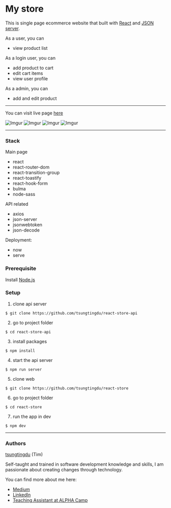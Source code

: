 # My store

This is single page ecommerce website that built with [React](https://github.com/facebook/create-react-app) and [JSON server](https://github.com/typicode/json-server).

As a user, you can

- view product list

As a login user, you can

- add product to cart
- edit cart items
- view user profile

As a admin, you can

- add and edit product

---

You can visit live page [here](https://react-store-three.vercel.app/)

![Imgur](https://i.imgur.com/8GHVg0B.png)
![Imgur](https://i.imgur.com/OZBLZrm.png)
![Imgur](https://i.imgur.com/HXUgmKJ.png)
![Imgur](https://i.imgur.com/36VXP8S.png)

---

### Stack

Main page

- react
- react-router-dom
- react-transition-group
- react-toastify
- react-hook-form
- bulma
- node-sass

API related

- axios
- json-server
- jsonwebtoken
- json-decode

Deployment:

- now
- serve

### Prerequisite

Install [Node.js](https://nodejs.org/en/download/)

### Setup

1. clone api server

```
$ git clone https://github.com/tsungtingdu/react-store-api
```

2. go to project folder

```
$ cd react-store-api
```

3. install packages

```
$ npm install
```

4. start the api server

```
$ npm run server
```

5. clone web

```
$ git clone https://github.com/tsungtingdu/react-store
```

6. go to project folder

```
$ cd react-store
```

7. run the app in dev

```
$ npm dev
```

---

### Authors

[tsungtingdu](https://github.com/tsungtingdu) (Tim)

Self-taught and trained in software development knowledge and skills, I am passionate about creating changes through technology.

You can find more about me here:

- [Medium](https://medium.com/tds-note)
- [LinkedIn](https://www.linkedin.com/in/tsung-ting-tu/)
- [Teaching Assistant at ALPHA Camp](https://lighthouse.alphacamp.co/users/3247/ta_profile)
